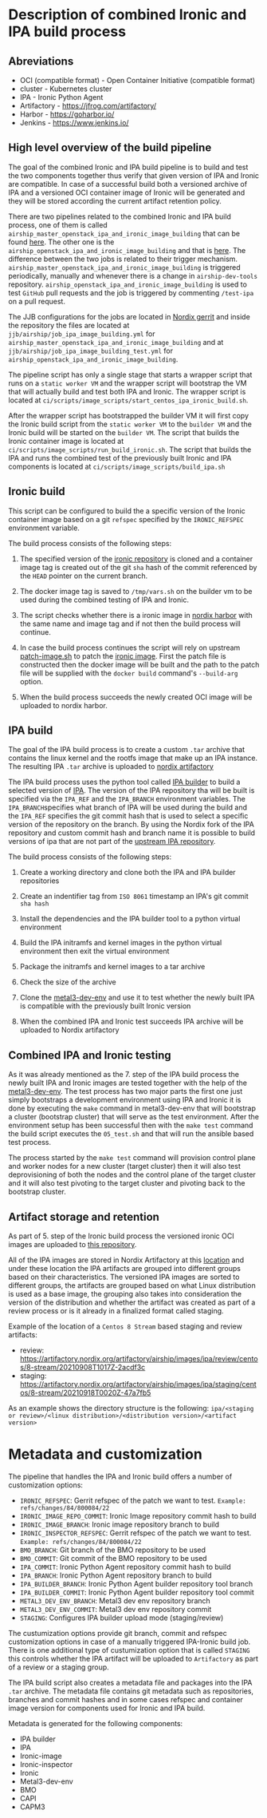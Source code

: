 # Description of combined Ironic and IPA build process

## Abreviations

- OCI (compatible format) - Open Container Initiative (compatible format)
- cluster - Kubernetes cluster
- IPA - Ironic Python Agent
- Artifactory - https://jfrog.com/artifactory/
- Harbor - https://goharbor.io/
- Jenkins - https://www.jenkins.io/

## High level overview of the build pipeline
The goal of the combined Ironic and IPA build pipeline is to build and test the two components together thus verify that given version of IPA and Ironic are
compatible. In case of a successful build both a versioned archive of IPA and a versioned OCI container image of Ironic will be generated and they will be
stored according the current artifact retention policy.

There are two pipelines related to the combined Ironic and IPA build process, one of them is called
`airship_master_openstack_ipa_and_ironic_image_building` that can be found [here](https://jenkins.nordix.org/view/Airship/job/airship_master_openstack_ipa_and_ironic_image_building/).
The other one is the `airship_openstack_ipa_and_ironic_image_building` and that is [here](https://jenkins.nordix.org/view/Airship/job/airship_openstack_node_image_building/).
The difference between the two jobs is related to their trigger mechanism. `airship_master_openstack_ipa_and_ironic_image_building` is triggered periodically, manually and whenever there is
a change in `airship-dev-tools` repository. `airship_openstack_ipa_and_ironic_image_building` is used to test `GitHub` pull requests and the job is triggered by
commenting `/test-ipa` on a pull request.

The JJB configurations for the jobs are located in [Nordix gerrit](https://gerrit.nordix.org/infra/cicd) and inside the repository
the files are located at `jjb/airship/job_ipa_image_building.yml` for `airship_master_openstack_ipa_and_ironic_image_building` and at `jjb/airship/job_ipa_image_building_test.yml` for `airship_openstack_ipa_and_ironic_image_building`.

The pipeline script has only a single stage that starts a wrapper script that runs on a `static worker VM` and the wrapper script will
bootstrap the VM that will actually build and test both IPA and Ironic. The wrapper script is located at
`ci/scripts/image_scripts/start_centos_ipa_ironic_build.sh`.

After the wrapper script has bootstrapped the builder VM it will first copy the Ironic build script from the `static worker VM` to the `builder VM` and the
Ironic build will be started on the `builder VM`. The script that builds the Ironic container image is located at
`ci/scripts/image_scripts/run_build_ironic.sh`. The script that builds the IPA and runs the combined test of the previously built Ironic and IPA components is
located at `ci/scripts/image_scripts/build_ipa.sh`

## Ironic build

This script can be configured to build the a specific version of the Ironic container image based on a git `refspec` specified by the `IRONIC_REFSPEC` environment
variable.

The build process consists of the following steps:

1. The specified version of the [ironic repository](https://review.opendev.org/openstack/ironic) is cloned and a container image tag is created out of the
git `sha` hash of the commit referenced by the `HEAD` pointer on the current branch.

2. The docker image tag is saved to `/tmp/vars.sh` on the builder vm to be used during the combined testing of IPA and Ironic.

3. The script checks whether there is a ironic image in [nordix harbor](https://registry.nordix.org/harbor) with the same name and image tag and if not then the build process will continue.

4. In case the build process continues the script will rely on upstream [patch-image.sh](https://github.com/metal3-io/ironic-image/blob/main/patch-image.sh) to patch the [ironic image](https://github.com/metal3-io/ironic-image/blob/main/Dockerfile). First the patch file is constructed then the docker image will be built
and the path to the patch file will be supplied with the `docker build` command's `--build-arg` option.

5. When the build process succeeds the newly created OCI image will be uploaded to nordix harbor.

## IPA build
The goal of the IPA build process is to create a custom `.tar` archive that contains the linux kernel and the rootfs image that make up an IPA instance. The
resulting IPA `.tar` archive is uploaded to [nordix artifactory](https://artifactory.nordix.org/)

The IPA build process uses the python tool called [IPA builder](https://github.com/Nordix/ironic-python-agent-builder.git) to build a selected version of
[IPA](https://github.com/Nordix/ironic-python-agent). The version of the IPA repository tha will be built is specified via the `IPA_REF` and the `IPA_BRANCH` environment variables. The `IPA_BRANCH`specifies what branch of IPA will be used during the build and the `IPA_REF` specifies the git commit hash that is used to select a specific version of the repository on the branch. By using the Nordix fork of the IPA repository and custom commit hash and branch name it is possible to build versions of ipa that are not part of the [upstream IPA repository](https://opendev.org/openstack/ironic-python-agent).

The build process consists of the following steps:

1. Create a working directory and clone both the IPA and IPA builder repositories

2. Create an indentifier tag from `ISO 8061` timestamp an IPA's git commit `sha hash`

3. Install the dependencies and the IPA builder tool to a python virtual environment

4. Build the IPA initramfs and kernel images in the python virtual environment then exit the virtual environment

5. Package the initramfs and kernel images to a tar archive

6. Check the size of the archive

7. Clone the [metal3-dev-env](https://github.com/Nordix/metal3-dev-env) and use it to test whether the newly built IPA is compatible with the previously built
Ironic version

8. When the combined IPA and Ironic test succeeds IPA archive will be uploaded to Nordix artifactory


## Combined IPA and Ironic testing

As it was already mentioned as the 7. step of the IPA build process the newly built IPA and Ironic images are tested together with the help of the
[metal3-dev-env](https://github.com/Nordix/metal3-dev-env). The test process has two major parts the first one just simply bootstraps a development environment
using IPA and Ironic it is done by executing the `make` command in metal3-dev-env that will bootstrap a cluster (bootstrap cluster) that will serve as the test
environment. After the environment setup has been successful then with the `make test` command the build script executes the `05_test.sh` and that will run the
ansible based test process.

The process started by the `make test` command will provision control plane and worker nodes for a new cluster (target cluster) then it will also test
deprovisioning of both the nodes and the control plane of the target cluster and it will also test pivoting to the target cluster and pivoting back to the
bootstrap cluster.

## Artifact storage and retention

As part of 5. step of the Ironic build process the versioned ironic OCI images are uploaded to [this repository](https://registry.nordix.org/harbor/projects/10/repositories/ironic-image).

All of the IPA images are stored in Nordix Artifactory at this [location](https://artifactory.nordix.org/artifactory/airship/images/ipa) and under these location
the IPA artifacts are grouped into different groups based on their characteristics.
The versioned IPA images are sorted to different groups, the artifacts are grouped based on what Linux distribution is used as a base image, the grouping also
takes into consideration the version of the distribution and whether the artifact was created as part of a review process or is it already in a finalized format
called staging.

Example of the location of a `Centos 8 Stream` based staging and review artifacts:

  - review: https://artifactory.nordix.org/artifactory/airship/images/ipa/review/centos/8-stream/20210908T1017Z-2acdf3c
  - staging:  https://artifactory.nordix.org/artifactory/airship/images/ipa/staging/centos/8-stream/20210918T0020Z-47a7fb5

As an example shows the directory structure is the following: `ipa/<staging or review>/<linux distribution>/<distribution version>/<artifact version>`

# Metadata and customization

The pipeline that handles the IPA and Ironic build offers a number of customization options:

  - `IRONIC_REFSPEC`: Gerrit refspec of the patch we want to test. `Example: refs/changes/84/800084/22`
  - `IRONIC_IMAGE_REPO_COMMIT`: Ironic Image repository commit hash to build
  - `IRONIC_IMAGE_BRANCH`: Ironic image repository branch to build
  - `IRONIC_INSPECTOR_REFSPEC`: Gerrit refspec of the patch we want to test. `Example: refs/changes/84/800084/22`
  - `BMO_BRANCH`: Git branch of the BMO repository to be used
  - `BMO_COMMIT`: Git commit of the BMO repository to be used
  - `IPA_COMMIT`: Ironic Python Agent repository commit hash to build
  - `IPA_BRANCH`: Ironic Python Agent repository branch to build
  - `IPA_BUILDER_BRANCH`: Ironic Python Agent builder repository tool branch
  - `IPA_BUILDER_COMMIT`: Ironic Python Agent builder repository tool commit
  - `METAL3_DEV_ENV_BRANCH`: Metal3 dev env repository branch
  - `METAL3_DEV_ENV_COMMIT`: Metal3 dev env repository commit
  - `STAGING`: Configures IPA builder upload mode (staging/review)

The custumization options provide git branch, commit and refspec customization options in case of a manually triggered IPA-Ironic build job.
There is one additional type of custumization option that is called `STAGING` this controls whether the IPA artifact will be uploaded to
`Artifactory` as part of a review or a staging group.

The IPA build script also creates a metadata file and packages into the IPA `.tar` archive. The metadata file contains git metadata
such as repositories, branches and commit hashes and in some cases refspec and container image version for components used for
Ironic and IPA build.

Metadata is generated for the following components:
 - IPA builder
 - IPA
 - Ironic-image
 - Ironic-inspector
 - Ironic
 - Metal3-dev-env
 - BMO
 - CAPI
 - CAPM3